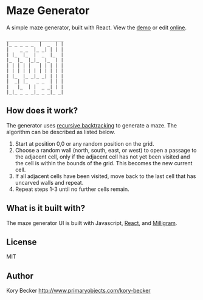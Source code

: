 Maze Generator
==============

A simple maze generator, built with React. View the [demo](http://primaryobjects.github.io/maze-generator/) or edit [online](https://plnkr.co/edit/kz6L9fMkJkD9VxyDHsPs?p=preview).

```
_____________________
|_ _ _ _ _  |  _  | |
|    _ _  |_ _| | | |
| |_  |_  |  _  |_  |
|_  |_  |_|_  |_  | |
| | | | |   | | | | |
| | | | | | | | | | |
| |_  |_ _|_ _| | | |
|  _| |_   _ _  | | |
|   |_  | |  _ _| | |
|_|_ _ _ _|_ _ _|_ _|
```

## How does it work?

The generator uses [recursive backtracking](http://weblog.jamisbuck.org/2010/12/27/maze-generation-recursive-backtracking) to generate a maze. The algorithm can be described as listed below.

1. Start at position 0,0 or any random position on the grid.
2. Choose a random wall (north, south, east, or west) to open a passage to the adjacent cell, only if the adjacent cell has not yet been visited and the cell is within the bounds of the grid. This becomes the new current cell.
3. If all adjacent cells have been visited, move back to the last cell that has uncarved walls and repeat.
4. Repeat steps 1-3 until no further cells remain.

## What is it built with?

The maze generator UI is built with Javascript, [React](https://facebook.github.io/react/), and [Milligram](https://milligram.github.io/).

## License

MIT

## Author

Kory Becker
http://www.primaryobjects.com/kory-becker